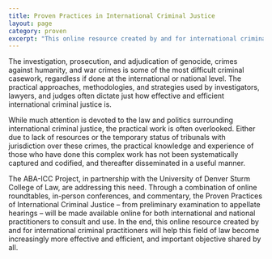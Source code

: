 ```yaml
---
title: Proven Practices in International Criminal Justice
layout: page
category: proven
excerpt: "This online resource created by and for international criminal practitioners will help this field of law become increasingly more effective and efficient, and important objective shared by all."
---
```

The investigation, prosecution, and adjudication of genocide, crimes against humanity, and war crimes is some of the most difficult criminal casework, regardless if done at the international or national level. The practical approaches, methodologies, and strategies used by investigators, lawyers, and judges often dictate just how effective and efficient international criminal justice is. 

While much attention is devoted to the law and politics surrounding international criminal justice, the practical work is often overlooked. Either due to lack of resources or the temporary status of tribunals with jurisdiction over these crimes, the practical knowledge and experience of those who have done this complex work has not been systematically captured and codified, and thereafter disseminated in a useful manner. 

The ABA-ICC Project, in partnership with the University of Denver Sturm College of Law, are addressing this need. Through a combination of online roundtables, in-person conferences, and commentary, the Proven Practices of International Criminal Justice – from preliminary examination to appellate hearings – will be made available online for both international and national practitioners to consult and use. In the end, this online resource created by and for international criminal practitioners will help this field of law become increasingly more effective and efficient, and important objective shared by all. 
